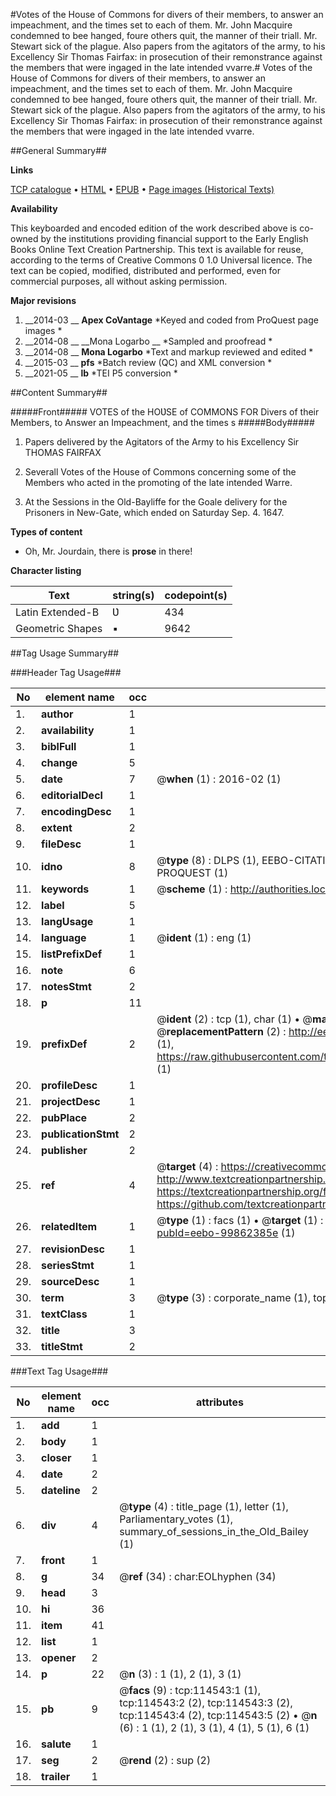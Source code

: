 #Votes of the House of Commons for divers of their members, to answer an impeachment, and the times set to each of them. Mr. John Macquire condemned to bee hanged, foure others quit, the manner of their triall. Mr. Stewart sick of the plague. Also papers from the agitators of the army, to his Excellency Sir Thomas Fairfax: in prosecution of their remonstrance against the members that were ingaged in the late intended vvarre.#
Votes of the House of Commons for divers of their members, to answer an impeachment, and the times set to each of them. Mr. John Macquire condemned to bee hanged, foure others quit, the manner of their triall. Mr. Stewart sick of the plague. Also papers from the agitators of the army, to his Excellency Sir Thomas Fairfax: in prosecution of their remonstrance against the members that were ingaged in the late intended vvarre.

##General Summary##

**Links**

[TCP catalogue](http://www.ota.ox.ac.uk/tcp/)  • 
[HTML](http://tei.it.ox.ac.uk/tcp/Texts-HTML/free/A83/A83862.html)  • 
[EPUB](http://tei.it.ox.ac.uk/tcp/Texts-EPUB/free/A83/A83862.epub) • 
[Page images (Historical Texts)](https://historicaltexts.jisc.ac.uk/eebo-99862385e)

**Availability**

This keyboarded and encoded edition of the work described above is co-owned by the
    institutions providing financial support to the Early English Books Online Text Creation
    Partnership. This text is available for reuse, according to the terms of  Creative Commons 0 1.0 Universal
    licence. The text can be copied, modified, distributed and performed, even for commercial
    purposes, all without asking permission.

**Major revisions**

1. __2014-03 __ __Apex CoVantage__ *Keyed and coded from ProQuest page images *
1. __2014-08 __ __Mona Logarbo __ *Sampled and proofread *
1. __2014-08 __ __Mona Logarbo__ *Text and markup reviewed and edited *
1. __2015-03 __ __pfs__ *Batch review (QC) and XML conversion *
1. __2021-05 __ __lb__ *TEI P5 conversion *

##Content Summary##

#####Front#####
VOTES of the HOƲSE of COMMONS FOR Divers of their Members, to Answer an Impeachment, and the times s
#####Body#####

1. Papers delivered by the Agitators of the Army to his Excellency Sir THOMAS FAIRFAX

1. Severall Votes of the House of Commons concerning some of the Members who acted in the promoting of the late intended Warre.

1. At the Sessions in the Old-Bayliffe for the Goale delivery for the Prisoners in New-Gate, which ended on Saturday Sep. 4. 1647.

**Types of content**

  * Oh, Mr. Jourdain, there is **prose** in there!

**Character listing**


|Text|string(s)|codepoint(s)|
|---|---|---|
|Latin Extended-B|Ʋ|434|
|Geometric Shapes|▪|9642|

##Tag Usage Summary##

###Header Tag Usage###

|No|element name|occ|attributes|
|---|---|---|---|
|1.|__author__|1||
|2.|__availability__|1||
|3.|__biblFull__|1||
|4.|__change__|5||
|5.|__date__|7| @__when__ (1) : 2016-02 (1)|
|6.|__editorialDecl__|1||
|7.|__encodingDesc__|1||
|8.|__extent__|2||
|9.|__fileDesc__|1||
|10.|__idno__|8| @__type__ (8) : DLPS (1), EEBO-CITATION (1), VID (1), EEBO-PROQUEST (1), STC (3), PROQUEST (1)|
|11.|__keywords__|1| @__scheme__ (1) : http://authorities.loc.gov/ (1)|
|12.|__label__|5||
|13.|__langUsage__|1||
|14.|__language__|1| @__ident__ (1) : eng (1)|
|15.|__listPrefixDef__|1||
|16.|__note__|6||
|17.|__notesStmt__|2||
|18.|__p__|11||
|19.|__prefixDef__|2| @__ident__ (2) : tcp (1), char (1)  •  @__matchPattern__ (2) : ([0-9\-]+):([0-9IVX]+) (1), (.+) (1)  •  @__replacementPattern__ (2) : http://eebo.chadwyck.com/downloadtiff?vid=$1&page=$2 (1), https://raw.githubusercontent.com/textcreationpartnership/Texts/master/tcpchars.xml#$1 (1)|
|20.|__profileDesc__|1||
|21.|__projectDesc__|1||
|22.|__pubPlace__|2||
|23.|__publicationStmt__|2||
|24.|__publisher__|2||
|25.|__ref__|4| @__target__ (4) : https://creativecommons.org/publicdomain/zero/1.0/ (1), http://www.textcreationpartnership.org/docs/. (1), https://textcreationpartnership.org/faq/#faq05 (1), https://github.com/textcreationpartnership (1)|
|26.|__relatedItem__|1| @__type__ (1) : facs (1)  •  @__target__ (1) : https://data.historicaltexts.jisc.ac.uk/view?pubId=eebo-99862385e (1)|
|27.|__revisionDesc__|1||
|28.|__seriesStmt__|1||
|29.|__sourceDesc__|1||
|30.|__term__|3| @__type__ (3) : corporate_name (1), topical_term (1), geographic_name (1)|
|31.|__textClass__|1||
|32.|__title__|3||
|33.|__titleStmt__|2||


###Text Tag Usage###

|No|element name|occ|attributes|
|---|---|---|---|
|1.|__add__|1||
|2.|__body__|1||
|3.|__closer__|1||
|4.|__date__|2||
|5.|__dateline__|2||
|6.|__div__|4| @__type__ (4) : title_page (1), letter (1), Parliamentary_votes (1), summary_of_sessions_in_the_Old_Bailey (1)|
|7.|__front__|1||
|8.|__g__|34| @__ref__ (34) : char:EOLhyphen (34)|
|9.|__head__|3||
|10.|__hi__|36||
|11.|__item__|41||
|12.|__list__|1||
|13.|__opener__|2||
|14.|__p__|22| @__n__ (3) : 1 (1), 2 (1), 3 (1)|
|15.|__pb__|9| @__facs__ (9) : tcp:114543:1 (1), tcp:114543:2 (2), tcp:114543:3 (2), tcp:114543:4 (2), tcp:114543:5 (2)  •  @__n__ (6) : 1 (1), 2 (1), 3 (1), 4 (1), 5 (1), 6 (1)|
|16.|__salute__|1||
|17.|__seg__|2| @__rend__ (2) : sup (2)|
|18.|__trailer__|1||
